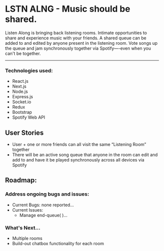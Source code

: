 # LSTN ALNG - Music should be shared.

Listen Along is bringing back listening rooms. Intimate opportunities to share and experience music with your friends. A shared queue can be added to and edited by anyone present in the listening room. Vote songs up the queue and jam synchronously together via Spotify—-even when you can't be together.

<!-- **Link to site:** https://tytysam.github.io/TheBoys_Supe-r_Destruction/ -->

---

### Technologies used:

- React.js
- Next.js
- Node.js
- Express.js
- Socket.io
- Redux
- Bootstrap
- Spotify Web API

## User Stories

- User + one or more friends can all visit the same “Listening Room” together
- There will be an active song queue that anyone in the room can edit and add to and have it be played synchronously across all devices via Spotify

## Roadmap:

### Address ongoing bugs and issues:

- Current Bugs: none reported...
- Current Issues:
  - Manage end-queue( )...

### What's Next...

- Multiple rooms
- Build-out chatbox functionality for each room
<!--

## Install:

<details>
<summary>Instructions...</summary>
<br />

## Setting up

This is a [Next.js](https://nextjs.org/) project bootstrapped with [`create-next-app`](https://github.com/vercel/next.js/tree/canary/packages/create-next-app).

You will need to register your own Spotify app and set the credentials in a couple of config files. For that:

1. Create an application on [Spotify's Developer Site](https://developer.spotify.com/my-applications/)

2. Add both http://localhost:3000/auth/callback (for development) and <production_domain>/auth/callback (if you want to deploy your app somewhere) as redirect uris

3. Create a `.env` file in the root of the project with the following variables;

   - `HOST`
   - `CLIENT_ID`
   - `CLIENT_SECRET`

Example:

```
HOST=http://localhost:3000
CLIENT_ID=<your_client_id>
CLIENT_SECRET=<your_client_secret>
```

## Dependencies

Install the dependencies running `npm install`.

## Running

During development, run `npm run dev`.

When running on production, run `npm run build && npm run start`.

</details> -->
